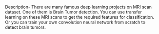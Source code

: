 Description- There are many famous deep learning projects on MRI scan dataset. One of them is Brain Tumor detection. You can use transfer learning on these MRI scans to get the required features for classification. Or you can train your own convolution neural network from scratch to detect brain tumors.

